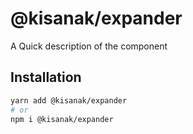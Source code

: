 # @kisanak/expander

A Quick description of the component

## Installation

```sh
yarn add @kisanak/expander
# or
npm i @kisanak/expander
```
